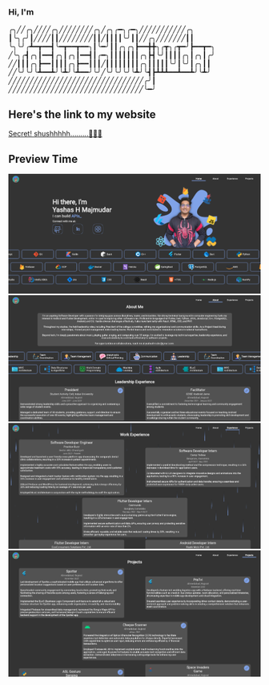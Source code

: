 ### Hi, I'm
╭╮╱╱╭╮╱╱╱╱╭╮╱╱╱╱╱╱╱╱╭╮╱╭╮╭━╮╭━╮╱╱╱╱╱╱╱╱╱╱╱╭╮<br>
┃╰╮╭╯┃╱╱╱╱┃┃╱╱╱╱╱╱╱╱┃┃╱┃┃┃┃╰╯┃┃╱╱╭╮╱╱╱╱╱╱╱┃┃<br>
╰╮╰╯╭┻━┳━━┫╰━┳━━┳━━╮┃╰━╯┃┃╭╮╭╮┣━━╋╋╮╭┳╮╭┳━╯┣━━┳━╮<br>
╱╰╮╭┫╭╮┃━━┫╭╮┃╭╮┃━━┫┃╭━╮┃┃┃┃┃┃┃╭╮┣┫╰╯┃┃┃┃╭╮┃╭╮┃╭╯<br>
╱╱┃┃┃╭╮┣━━┃┃┃┃╭╮┣━━┃┃┃╱┃┃┃┃┃┃┃┃╭╮┃┃┃┃┃╰╯┃╰╯┃╭╮┃┃<br>
╱╱╰╯╰╯╰┻━━┻╯╰┻╯╰┻━━╯╰╯╱╰╯╰╯╰╯╰┻╯╰┫┣┻┻┻━━┻━━┻╯╰┻╯<br>
╱╱╱╱╱╱╱╱╱╱╱╱╱╱╱╱╱╱╱╱╱╱╱╱╱╱╱╱╱╱╱╱╭╯┃<br>
╱╱╱╱╱╱╱╱╱╱╱╱╱╱╱╱╱╱╱╱╱╱╱╱╱╱╱╱╱╱╱╱╰━╯<br>

## Here's the link to my website
[Secret! shushhhhh.........🤫🤫🤫](https://yashashm.dev)

## Preview Time

<img src=https://github.com/yashas-hm/yashas-hm.github.io/blob/main/screenshots/1.png>
<img src=https://github.com/yashas-hm/yashas-hm.github.io/blob/main/screenshots/2.png>
<img src=https://github.com/yashas-hm/yashas-hm.github.io/blob/main/screenshots/3.png>
<img src=https://github.com/yashas-hm/yashas-hm.github.io/blob/main/screenshots/4.png>
